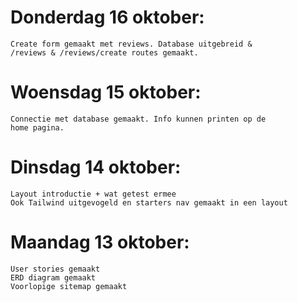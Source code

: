 # Donderdag 16 oktober:
    Create form gemaakt met reviews. Database uitgebreid & 
    /reviews & /reviews/create routes gemaakt.

# Woensdag 15 oktober:
    Connectie met database gemaakt. Info kunnen printen op de
    home pagina.

# Dinsdag 14 oktober:
    Layout introductie + wat getest ermee
    Ook Tailwind uitgevogeld en starters nav gemaakt in een layout

# Maandag 13 oktober:
    User stories gemaakt
    ERD diagram gemaakt
    Voorlopige sitemap gemaakt
